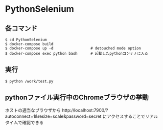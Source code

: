 # PythonSelenium


## 各コマンド

```
$ cd PythonSelenium
$ docker-compose build
$ docker-compose up -d                 # detouched mode option
$ docker-compose exec python bash      # 起動したpythonコンテナに入る 
```

## 実行

```
$ python /work/test.py
```

## pythonファイル実行中のChromeブラウザの挙動

ホストの適当なブラウザから
http://localhost:7900/?autoconnect=1&resize=scale&password=secret
にアクセスすることでリアルタイムで確認できる
